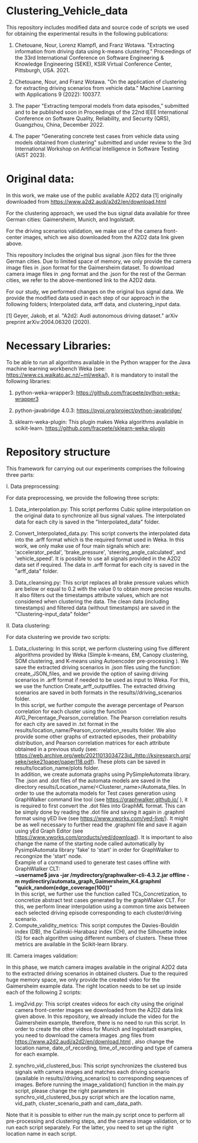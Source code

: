 # Clustering_Vehicle_data

This repository includes modified data and source code of scripts we used for obtaining the experimental results in the following publications: 

1. Chetouane, Nour, Lorenz Klampfl, and Franz Wotawa. "Extracting information from driving data using k-means clustering." Proceedings of the 33rd International Conference on Software Engineering & Knowledge Engineering (SEKE), KSIR Virtual Conference Center, Pittsburgh, USA. 2021.

2. Chetouane, Nour, and Franz Wotawa. "On the application of clustering for extracting driving scenarios from vehicle data." Machine Learning with Applications 9 (2022): 100377.

3. The paper "Extracting temporal models from data episodes,” submitted and to be published soon in Proceedings
of the 22nd IEEE International Conference on Software Quality, Reliability, and Security (QRS), Guangzhou, China, December 2022.

4. The paper "Generating concrete test cases from vehicle data using models obtained from clustering" submitted and under review to the 3rd International Workshop on Artificial Intelligence in Software Testing (AIST 2023).

# Original data:

In this work, we make use of the public available A2D2 data [1]  originally downloaded from https://www.a2d2.audi/a2d2/en/download.html

For the clustering approach, we used the bus signal data available for three German cities: Gaimersheim, Munich, and Ingolstadt.

For the driving scenarios validation, we make use of the camera front-center images, which we also downloaded from the A2D2 data link given above.

This repository includes the original bus signal .json files for the three German cities. Due to limited space of memory, we only provide the camera image files in .json format for the Gaimersheim dataset. To download camera image files in .png format and the .json for the rest of the German cities,  we refer to the above-mentioned link to the A2D2 data.

For our study, we performed changes on the original bus signal data. We provide the modified data used in each step of our approach in the following folders; Interpolated data, arff data, and clustering_input data.

[1] Geyer, Jakob, et al. "A2d2: Audi autonomous driving dataset." arXiv preprint arXiv:2004.06320 (2020).

# Necessary Libraries:

To be able to run all algorithms available in the Python wrapper for the Java machine learning workbench Weka (see: https://www.cs.waikato.ac.nz/~ml/weka/), it is mandatory to install the following libraries:

1. python-weka-wrapper3: https://github.com/fracpete/python-weka-wrapper3

2. python-javabridge 4.0.3: https://pypi.org/project/python-javabridge/

3. sklearn-weka-plugin:  This plugin makes Weka algorithms available in scikit-learn. https://github.com/fracpete/sklearn-weka-plugin



# Repository structure

This framework for carrying out our experiments comprises the following three parts:

I. Data preprocessing:

For data preprocessing, we provide the following three scripts:

1. Data_interpolation.py: This script performs Cubic spline interpolation on the original data to synchronize all bus signal values. The interpolated data for each city is saved in the  "Interpolated_data" folder.

2. Convert_Interpolated_data.py: This script converts the interpolated data into the .arff format which is the required format used in Weka.
   In this work, we only make use of four main signals which are: 'accelerator_pedal', 'brake_pressure', 'steering_angle_calculated', and 'vehicle_speed'. It is possible to use all signals provided in the A2D2 data set if required. The data in .arff format for each city is saved in the "arff_data" folder.

3. Data_cleansing.py: This script replaces all brake pressure values which are below or equal to 0.2  with the value 0 to obtain more precise results. It also filters out the timestamps attribute values, which are not considered when clustering the data. The clean data (including timestamps) and filtered data (without timestamps) are saved in the "Clustering-input_data" folder"

II. Data clustering:

For data clustering we provide two scripts:

1. Data_clustering: In this script, we perform clustering using five different algorithms provided by Weka (Simple k-means, EM, Canopy clustering, SOM clustering, and K-means using Autoencoder pre-processing ). We save the extracted driving scenarios in .json files using the function: create_JSON_files, and we provide the option of saving driving scenarios in .arff format if needed to be used as input to Weka. For this, we use the function Create_arff_outputfiles. The extracted driving scenarios are saved in both formats in the results/<location>/driving_scenarios folder. <br>  In this script, we further compute the average percentage of Pearson correlation for each cluster using the function AVG_Percentage_Pearson_correlation. The Pearson correlation results for each city are saved in .txt format in the results/location_name/Pearson_correlation_results folder. We also provide some other graphs of extracted episodes, their probability distribution, and Pearson correlation matrices for each attribute obtained in a previous study (see: https://web.archive.org/web/20211013034723id_/http://ksiresearch.org/seke/seke21paper/paper118.pdf). These plots can be saved in results/location_name/plots folder. <br>
In addition, we create automata graphs using PySimpleAutomata library. The .json and .dot files of the automata models are saved in  the directory  results/Location_name/<Clusterer_name>/Automata_files. 
In order to use the automata models for Test cases generation using GraphWalker command line tool (see https://graphwalker.github.io/ ),  it is required to first convert the .dot files into GraphML format. This can be simply done by reading the .dot file and saving it again in .graphml format using yED live (see https://www.yworks.com/yed-live/). It might be as well necessary to further read the .graphml file and save it again using  yEd Graph Editor (see https://www.yworks.com/products/yed/download).
It is important to also change the name of the starting node called automatically by PysimplAutomata library 'fake' to 'start' in order for GraphWalker to recongnize the 'start' node.
   <br> Example of a command used to generate  test cases offline with GraphWlalker CLT: <br>
   <strong> ~username$ java -jar  /mydirectory/graphwalker-cli-4.3.2.jar  offline -m mydirectiry/automata_graph_Gaimersheim_K4.graphml     "quick_random(edge_coverage(100))" </strong> <br>
   In this script, we further use the function called TCs_Concretization, to concretize abstract test cases generated by the graphWlaker CLT. For this, we perform linear interpolation using a common time axis between each selected driving episode corresponding to each cluster/driving scenario.
2. Compute_validity_metrics:  This script computes the Davies-Bouldin index (DB), the Calinski-Harabasz index (CH), and the Silhouette index (S) for each algorithm using different numbers of clusters. These three metrics are available in the Scikit-learn library.

III. Camera images validation:

In this phase, we match camera images available in the original A2D2 data to the extracted driving scenarios in obtained clusters.
Due to the required huge memory space, we only provide the created video for the Gaimersheim example data. The right location needs to be set up inside each of the following 2 scripts:

1. img2vid.py: This script creates videos for each city using the original camera front-center images we downloaded from the A2D2 data link given above. In this repository, we already include the video for the Gaimersheim example, therefore, there is no need to run this script. In order to create the other videos for Munich and Ingolstadt examples, you need to download the camera images .png files  from https://www.a2d2.audi/a2d2/en/download.html , also change 
   the location name, date_of_recording, time_of_recording and type of camera for each example. 

2. synchro_vid_clustered_bus: This script synchronizes the clustered bus signals with camera images and matches each driving scenario (available in results/<location>/driving_scenarios) to corresponding sequences of images. Before running the image_validation() function  in the main.py script, please change the right parameters in synchro_vid_clustered_bus.py script which are the location name,  vid_path, cluster_scenario_path  and cam_data_path. 

Note that it is possible to either run the main.py script once to perform all pre-processing and clustering steps, and the camera image validation, or to run each script separately. For the latter, you need to set up the right location name in each script. 
  
